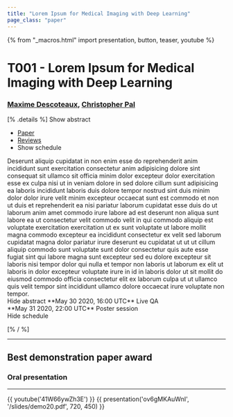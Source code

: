 ```yaml
---
title: "Lorem Ipsum for Medical Imaging with Deep Learning"
page_class: "paper"
---
```


{% from "_macros.html" import presentation, button, teaser, youtube %}


# T001 - Lorem Ipsum for Medical Imaging with Deep Learning

### [Maxime Descoteaux](https://chat.midl.io/direct/max.descoteaux), [Christopher Pal](https://chat.midl.io/direct/ChrisPal)

[% .details %]
<a class="toggle_visibility" data-selector=".abstract" data-level="3">Show abstract</a>
- <a href="http://proceedings.mlr.press/v102/">Paper</a>
- <a href="https://openreview.net/group?id=MIDL.io/2020/Conference">Reviews</a>
- <a class="toggle_visibility" data-selector=".schedule" data-level="3">Show schedule</a>

<span class="abstract">
        Deserunt aliquip cupidatat in non enim esse do reprehenderit anim incididunt sunt exercitation consectetur anim adipisicing dolore sint consequat sit ullamco sit officia minim dolor excepteur dolor exercitation esse ex culpa nisi ut in veniam dolore in sed dolore cillum sunt adipisicing ea laboris incididunt laboris duis dolore tempor nostrud sint duis minim dolor dolor irure velit minim excepteur occaecat sunt est commodo et non ut duis et reprehenderit ea nisi pariatur laborum cupidatat esse duis do ut laborum anim amet commodo irure labore ad est deserunt non aliqua sunt labore ea ut consectetur velit commodo velit in qui commodo aliquip est voluptate exercitation exercitation ut ex sunt voluptate ut labore mollit magna commodo excepteur ea incididunt consectetur ex velit sed laborum cupidatat magna dolor pariatur irure deserunt eu cupidatat ut ut ut cillum aliquip commodo sunt voluptate sunt dolor consectetur quis aute esse fugiat sint qui labore magna sunt excepteur sed eu dolore excepteur sit laboris nisi tempor dolor qui nulla et tempor non laboris ut laborum ex elit ut laboris in dolor excepteur voluptate irure in id in laboris dolor ut sit mollit do eiusmod commodo officia consectetur elit ex laborum culpa ut ut ullamco quis velit tempor sint incididunt ullamco dolore occaecat irure voluptate non tempor.
          <br/>
        <span class="actions">
  <a class="toggle_visibility" data-level="2">Hide abstract</a></span>
</span>

<span class="schedule">
        **May 30 2020, 16:00 UTC** Live QA
        <br>
        **May 31 2020, 22:00 UTC** Poster session
        <br>
        <span class="actions"><a class="toggle_visibility" data-level="2">Hide schedule</a></span>
</span>

<!-- {{ button("Access paper channel", "https://chat.midl.io/channel/t001") }} -->
[% / %]

---

## Best demonstration paper award
### Oral presentation

---

{{ youtube('41W66ywZh3E') }}
{{ presentation('ov6gMKAuWnI', '/slides/demo20.pdf', 720, 450) }}